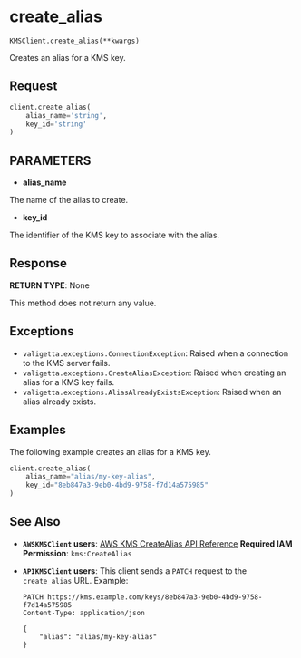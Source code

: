 # create_alias

`KMSClient.create_alias(**kwargs)`

Creates an alias for a KMS key.

## Request

```python
client.create_alias(
    alias_name='string',
    key_id='string'
)
```

## PARAMETERS

- **alias_name**

The name of the alias to create.

- **key_id**

The identifier of the KMS key to associate with the alias.

## Response

**RETURN TYPE**: None

This method does not return any value.

## Exceptions

- `valigetta.exceptions.ConnectionException`: Raised when a connection to the KMS server fails.
- `valigetta.exceptions.CreateAliasException`: Raised when creating an alias for a KMS key fails.
- `valigetta.exceptions.AliasAlreadyExistsException`: Raised when an alias already exists.

## Examples

The following example creates an alias for a KMS key.

```python
client.create_alias(
    alias_name="alias/my-key-alias",
    key_id="8eb847a3-9eb0-4bd9-9758-f7d14a575985"
)
```

## See Also

- **`AWSKMSClient` users**:
  [AWS KMS CreateAlias API Reference](https://docs.aws.amazon.com/kms/latest/APIReference/API_CreateAlias.html)
  **Required IAM Permission**: `kms:CreateAlias`
- **`APIKMSClient` users**:
  This client sends a `PATCH` request to the `create_alias` URL.
  Example:

  ```
  PATCH https://kms.example.com/keys/8eb847a3-9eb0-4bd9-9758-f7d14a575985
  Content-Type: application/json

  {
      "alias": "alias/my-key-alias"
  }
  ```

